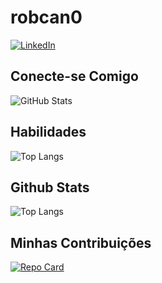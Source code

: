 # robcan0
[![LinkedIn](https://img.shields.io/badge/LinkedIn-0077B5?style=for-the-badge&logo=linkedin&logoColor=white)](https://www.linkedin.com/in/roberto-cano-ab54b61b4/)
## Conecte-se Comigo
![GitHub Stats](https://github-readme-stats.vercel.app/api?username=robcan0&theme=transparent&bg_color=000&border_color=30A3DC&show_icons=true&icon_color=30A3DC&title_color=E94D5F&text_color=FFF)

## Habilidades
![Top Langs](https://github-readme-stats-git-masterrstaa-rickstaa.vercel.app/api/top-langs/?username=robcan0&bg_color=000&border_color=30A3DC&title_color=E94D5F&text_color=FFF)

## Github Stats
![Top Langs](https://github-readme-stats-git-masterrstaa-rickstaa.vercel.app/api/top-langs/?username=robcan0&layout=compact&bg_color=000&border_color=30A3DC&title_color=E94D5F&text_color=FFF)

## Minhas Contribuições
[![Repo Card](https://github-readme-stats.vercel.app/api/pin/?username=robcan0&repo=dio-lab-open-source_Fork&bg_color=000&border_color=30A3DC&show_icons=true&icon_color=30A3DC&title_color=E94D5F&text_color=FFF)](https://github.com/robcan0/dio-lab-open-source_Fork.git)
